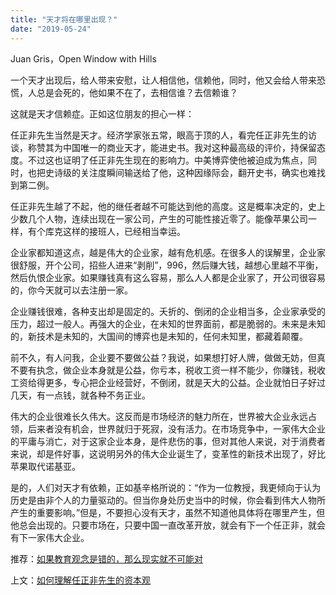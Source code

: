 ```yaml
---
title: "天才将在哪里出现？"
date: "2019-05-24"
---
```


 Juan Gris，Open Window with Hills

  

一个天才出现后，给人带来安慰，让人相信他，信赖他，同时，他又会给人带来恐慌，人总是会死的，他如果不在了，去相信谁？去信赖谁？

这就是天才信赖症。正如这位朋友的担心一样：

任正非先生当然是天才。经济学家张五常，眼高于顶的人，看完任正非先生的访谈，称赞其为中国唯一的商业天才，能进史书。我对这种最高级的评价，持保留态度。不过这也证明了任正非先生现在的影响力。中美博弈使他被迫成为焦点，同时，也把史诗级的关注度瞬间输送给了他，这种因缘际会，翻开史书，确实也难找到第二例。

任正非先生越了不起，他的继任者越不可能达到他的高度。这是概率决定的，史上少数几个人物，连续出现在一家公司，产生的可能性接近零了。能像苹果公司一样，有个库克这样的接班人，已经相当幸运。

企业家都知道这点，越是伟大的企业家，越有危机感。在很多人的误解里，企业家很舒服，开个公司，招些人进来“剥削”，996，然后赚大钱，越想心里越不平衡，然后仇恨企业家。如果赚钱真有这么容易，那么人人都是企业家了，开公司很容易的，你今天就可以去注册一家。

企业赚钱很难，各种支出却是固定的。夭折的、倒闭的企业相当多，企业家承受的压力，超过一般人。再强大的企业，在未知的世界面前，都是脆弱的。未来是未知的，新技术是未知的，大国间的博弈也是未知的，任何未知里，都藏着颠覆。

前不久，有人问我，企业要不要做公益？我说，如果想打好人牌，做做无妨，但真不要有执念，做企业本身就是公益，你亏本，税收工资一样不能少，你赚钱，税收工资给得更多，专心把企业经营好，不倒闭，就是天大的公益。企业就怕日子好过几天，有一点钱，就各种不务正业。

伟大的企业很难长久伟大。这反而是市场经济的魅力所在，世界被大企业永远占领，后来者没有机会，世界就归于死寂，没有活力。在市场竞争中，一家伟大企业的平庸与消亡，对于这家企业本身，是件悲伤的事，但对其他人来说，对于消费者来说，却是件好事，这说明另外的伟大企业诞生了，变革性的新技术出现了，好比苹果取代诺基亚。

是的，人们对天才有依赖，正如基辛格所说的：“作为一位教授，我更倾向于认为历史是由非个人的力量驱动的。但当你身处历史当中的时候，你会看到伟大人物所产生的重要影响。”但是，不要担心没有天才，虽然不知道他具体将在哪里产生，但他总会出现的。只要市场在，只要中国一直改革开放，就会有下一个任正非，就会有下一家伟大企业。

  

推荐：[如果教育观念是错的，那么现实就不可能对](http://mp.weixin.qq.com/s?__biz=MjM5NDU0Mjk2MQ==&mid=2651629264&idx=1&sn=fd26526f130abdd592c612eb44d518c2&chksm=bd7e22ce8a09abd8c64480076716c31c4e90b8ad82dcae6616f467e0da0b138dc330425db40f&scene=21#wechat_redirect)  

上文：[如何理解任正非先生的资本观](http://mp.weixin.qq.com/s?__biz=MjM5NDU0Mjk2MQ==&mid=2651633575&idx=1&sn=53dddf00611a053a0834cb818975aaa9&chksm=bd7e33b98a09baafaf2e8bdb2754689c0fcdc3ef778a0b310fd77c14c199cc69cf58abb6775e&scene=21#wechat_redirect)
